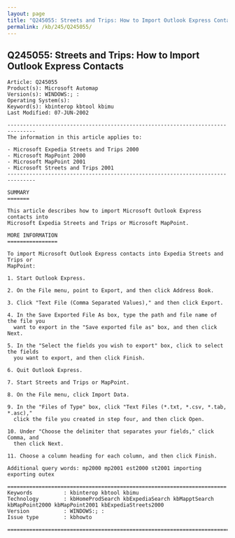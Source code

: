```yaml
---
layout: page
title: "Q245055: Streets and Trips: How to Import Outlook Express Contacts"
permalink: /kb/245/Q245055/
---
```


## Q245055: Streets and Trips: How to Import Outlook Express Contacts

	Article: Q245055
	Product(s): Microsoft Automap
	Version(s): WINDOWS:; :
	Operating System(s): 
	Keyword(s): kbinterop kbtool kbimu
	Last Modified: 07-JUN-2002
	
	-------------------------------------------------------------------------------
	The information in this article applies to:
	
	- Microsoft Expedia Streets and Trips 2000 
	- Microsoft MapPoint 2000 
	- Microsoft MapPoint 2001 
	- Microsoft Streets and Trips 2001 
	-------------------------------------------------------------------------------
	
	SUMMARY
	=======
	
	This article describes how to import Microsoft Outlook Express contacts into
	Microsoft Expedia Streets and Trips or Microsoft MapPoint.
	
	MORE INFORMATION
	================
	
	To import Microsoft Outlook Express contacts into Expedia Streets and Trips or
	MapPoint:
	
	1. Start Outlook Express.
	
	2. On the File menu, point to Export, and then click Address Book.
	
	3. Click "Text File (Comma Separated Values)," and then click Export.
	
	4. In the Save Exported File As box, type the path and file name of the file you
	  want to export in the "Save exported file as" box, and then click Next.
	
	5. In the "Select the fields you wish to export" box, click to select the fields
	  you want to export, and then click Finish.
	
	6. Quit Outlook Express.
	
	7. Start Streets and Trips or MapPoint.
	
	8. On the File menu, click Import Data.
	
	9. In the "Files of Type" box, click "Text Files (*.txt, *.csv, *.tab, *.asc),"
	  click the file you created in step four, and then click Open.
	
	10. Under "Choose the delimiter that separates your fields," click Comma, and
	  then click Next.
	
	11. Choose a column heading for each column, and then click Finish.
	
	Additional query words: mp2000 mp2001 est2000 st2001 importing exporting outex
	
	======================================================================
	Keywords          : kbinterop kbtool kbimu 
	Technology        : kbHomeProdSearch kbExpediaSearch kbMapptSearch kbMapPoint2000 kbMapPoint2001 kbExpediaStreets2000
	Version           : WINDOWS:; :
	Issue type        : kbhowto
	
	=============================================================================
	

